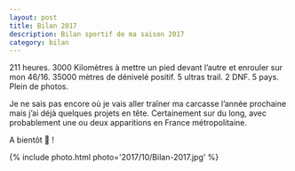 ```yaml
---
layout: post
title: Bilan 2017
description: Bilan sportif de ma saison 2017
category: bilan
---
```


211 heures. 3000 Kilomètres à mettre un pied devant l’autre et enrouler sur
mon 46/16. 35000 mètres de dénivelé positif. 5 ultras trail. 2 DNF. 5 pays.
Plein de photos.

Je ne sais pas encore où je vais aller traîner ma carcasse l’année prochaine
mais j’ai déjà quelques projets en tête. Certainement sur du long, avec
probablement une ou deux apparitions en France métropolitaine.

A bientôt 👋 !

{% include photo.html photo='2017/10/Bilan-2017.jpg' %}
